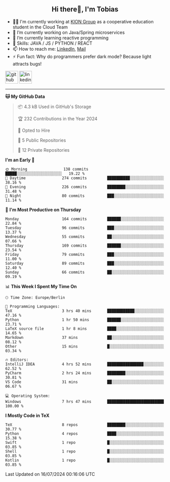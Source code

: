 <h2 align="center">Hi there👋, I'm Tobias</h2>

- 🧑‍💼 I'm currently working at [KION Group](https://www.kiongroup.com/) as a cooperative education student in the Cloud Team
- 🔭 I’m currently working on Java/Spring microservices 
- 🌱 I’m currently learning reactive programming 
- 💪 Skills: JAVA / JS / PYTHON / REACT
- 📫 How to reach me: [LinkedIn](https://www.linkedin.com/in/tgoetz), [Mail](mailto:mail@tobiasgoetz.com) 
- ⚡ Fun fact: Why do programmers prefer dark mode? Because light attracts bugs!

[<img src='https://cdn.jsdelivr.net/npm/simple-icons@3.0.1/icons/github.svg' alt='github' height='40'>](https://github.com/TobiasGoetz)  [<img src='https://cdn.jsdelivr.net/npm/simple-icons@3.0.1/icons/linkedin.svg' alt='linkedin' height='40'>](https://www.linkedin.com/in/tgoetz/)  

---

<!--START_SECTION:waka-->
**🐱 My GitHub Data** 

> 📦 4.3 kB Used in GitHub's Storage 
 > 
> 🏆 232 Contributions in the Year 2024
 > 
> 💼 Opted to Hire
 > 
> 📜 5 Public Repositories 
 > 
> 🔑 12 Private Repositories 
 > 
**I'm an Early 🐤** 

```text
🌞 Morning                138 commits         █████░░░░░░░░░░░░░░░░░░░░   19.22 % 
🌆 Daytime                274 commits         ██████████░░░░░░░░░░░░░░░   38.16 % 
🌃 Evening                226 commits         ████████░░░░░░░░░░░░░░░░░   31.48 % 
🌙 Night                  80 commits          ███░░░░░░░░░░░░░░░░░░░░░░   11.14 % 
```
📅 **I'm Most Productive on Thursday** 

```text
Monday                   164 commits         ██████░░░░░░░░░░░░░░░░░░░   22.84 % 
Tuesday                  96 commits          ███░░░░░░░░░░░░░░░░░░░░░░   13.37 % 
Wednesday                55 commits          ██░░░░░░░░░░░░░░░░░░░░░░░   07.66 % 
Thursday                 169 commits         ██████░░░░░░░░░░░░░░░░░░░   23.54 % 
Friday                   79 commits          ███░░░░░░░░░░░░░░░░░░░░░░   11.00 % 
Saturday                 89 commits          ███░░░░░░░░░░░░░░░░░░░░░░   12.40 % 
Sunday                   66 commits          ██░░░░░░░░░░░░░░░░░░░░░░░   09.19 % 
```


📊 **This Week I Spent My Time On** 

```text
🕑︎ Time Zone: Europe/Berlin

💬 Programming Languages: 
TeX                      3 hrs 40 mins       ████████████░░░░░░░░░░░░░   47.16 % 
Python                   1 hr 50 mins        ██████░░░░░░░░░░░░░░░░░░░   23.71 % 
LaTeX source file        1 hr 8 mins         ████░░░░░░░░░░░░░░░░░░░░░   14.65 % 
Markdown                 37 mins             ██░░░░░░░░░░░░░░░░░░░░░░░   08.12 % 
Other                    15 mins             █░░░░░░░░░░░░░░░░░░░░░░░░   03.34 % 

🔥 Editors: 
IntelliJ IDEA            4 hrs 52 mins       ████████████████░░░░░░░░░   62.52 % 
PyCharm                  2 hrs 24 mins       ████████░░░░░░░░░░░░░░░░░   30.81 % 
VS Code                  31 mins             ██░░░░░░░░░░░░░░░░░░░░░░░   06.67 % 

💻 Operating System: 
Windows                  7 hrs 47 mins       █████████████████████████   100.00 % 
```

**I Mostly Code in TeX** 

```text
TeX                      8 repos             ████████░░░░░░░░░░░░░░░░░   30.77 % 
Python                   4 repos             ████░░░░░░░░░░░░░░░░░░░░░   15.38 % 
Swift                    1 repo              █░░░░░░░░░░░░░░░░░░░░░░░░   03.85 % 
Shell                    1 repo              █░░░░░░░░░░░░░░░░░░░░░░░░   03.85 % 
Kotlin                   1 repo              █░░░░░░░░░░░░░░░░░░░░░░░░   03.85 % 
```




 Last Updated on 16/07/2024 00:16:06 UTC
<!--END_SECTION:waka-->
